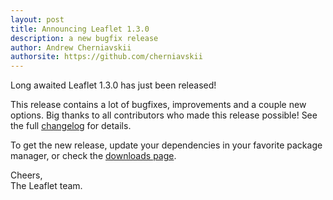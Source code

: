 ```yaml
---
layout: post
title: Announcing Leaflet 1.3.0
description: a new bugfix release
author: Andrew Cherniavskii
authorsite: https://github.com/cherniavskii
---
```


Long awaited Leaflet 1.3.0 has just been released!

This release contains a lot of bugfixes, improvements and a couple new options.
Big thanks to all contributors who made this release possible! See the full [changelog](https://github.com/Leaflet/Leaflet/blob/master/CHANGELOG.md) for details.

To get the new release, update your dependencies in your favorite package manager, or check the [downloads page](https://leafletjs.com/download.html).

Cheers,<br>
The Leaflet team.
